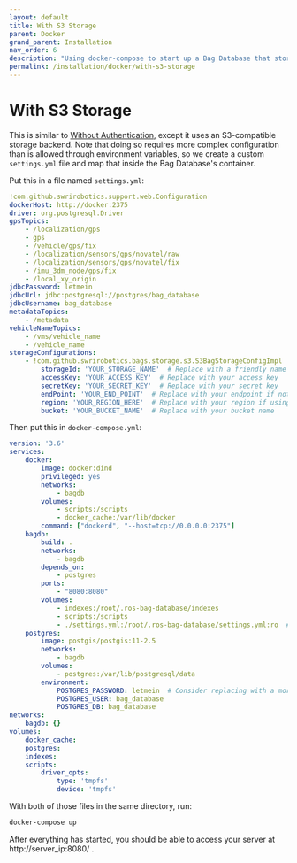 ```yaml
---
layout: default
title: With S3 Storage
parent: Docker
grand_parent: Installation
nav_order: 6
description: "Using docker-compose to start up a Bag Database that stores files in an S3 bucket"
permalink: /installation/docker/with-s3-storage
---
```


# With S3 Storage

This is similar to [Without Authentication](without-authentication.md), except it uses an S3-compatible
storage backend.  Note that doing so requires more complex configuration than is allowed through
environment variables, so we create a custom `settings.yml` file and map that inside the Bag Database's
container.

Put this in a file named `settings.yml`:

```yaml
!com.github.swrirobotics.support.web.Configuration
dockerHost: http://docker:2375
driver: org.postgresql.Driver
gpsTopics:
    - /localization/gps
    - gps
    - /vehicle/gps/fix
    - /localization/sensors/gps/novatel/raw
    - /localization/sensors/gps/novatel/fix
    - /imu_3dm_node/gps/fix
    - /local_xy_origin
jdbcPassword: letmein
jdbcUrl: jdbc:postgresql://postgres/bag_database
jdbcUsername: bag_database
metadataTopics:
    - /metadata
vehicleNameTopics:
    - /vms/vehicle_name
    - /vehicle_name
storageConfigurations:
    - !com.github.swrirobotics.bags.storage.s3.S3BagStorageConfigImpl
        storageId: 'YOUR_STORAGE_NAME'  # Replace with a friendly name to identify your storage backend
        accessKey: 'YOUR_ACCESS_KEY'  # Replace with your access key
        secretKey: 'YOUR_SECRET_KEY'  # Replace with your secret key
        endPoint: 'YOUR_END_POINT'  # Replace with your endpoint if not using Amazon; otherwise delete this line
        region: 'YOUR_REGION_HERE'  # Replace with your region if using Amazon; otherwise delete this line
        bucket: 'YOUR_BUCKET_NAME'  # Replace with your bucket name
```

Then put this in `docker-compose.yml`:

```yaml
version: '3.6'
services:
    docker:
        image: docker:dind
        privileged: yes
        networks:
            - bagdb
        volumes:
            - scripts:/scripts
            - docker_cache:/var/lib/docker
        command: ["dockerd", "--host=tcp://0.0.0.0:2375"]
    bagdb:
        build: .
        networks:
            - bagdb
        depends_on:
            - postgres
        ports:
            - "8080:8080"
        volumes:
            - indexes:/root/.ros-bag-database/indexes
            - scripts:/scripts
            - ./settings.yml:/root/.ros-bag-database/settings.yml:ro  # Note that this is read-only so the entrypoint script won't overwrite it!
    postgres:
        image: postgis/postgis:11-2.5
        networks:
            - bagdb
        volumes:
            - postgres:/var/lib/postgresql/data
        environment:
            POSTGRES_PASSWORD: letmein  # Consider replacing with a more secure password; update settings.yml if you do
            POSTGRES_USER: bag_database
            POSTGRES_DB: bag_database
networks:
    bagdb: {}
volumes:
    docker_cache:
    postgres:
    indexes:
    scripts:
        driver_opts:
            type: 'tmpfs'
            device: 'tmpfs'
```

With both of those files in the same directory, run:

```bash
docker-compose up
```

After everything has started, you should be able to access your server at http://server_ip:8080/ .
